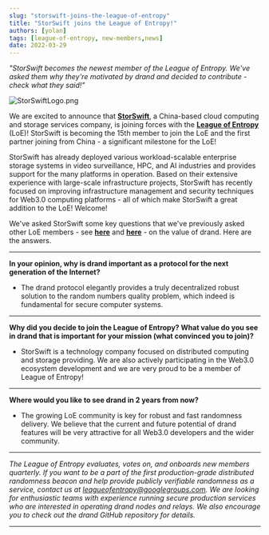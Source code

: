 ```yaml
---
slug: "storswift-joins-the-league-of-entropy"
title: "StorSwift joins the League of Entropy!"
authors: [yolan]
tags: [league-of-entropy, new-members,news]
date: 2022-03-29
---
```


*"StorSwift becomes the newest member of the League of Entropy. We've asked them why they're motivated by drand and decided to contribute - check what they said!"*

<!-- truncate -->

![StorSwiftLogo.png](https://images.spr.so/cdn-cgi/imagedelivery/j42No7y-dcokJuNgXeA0ig/5393c571-b63b-4062-bfa3-5778a04672cb/StorSwiftLogo/w=384,quality=90,fit=scale-down)

We are excited to announce that [**StorSwift**](https://storswift.com/), a China-based cloud computing and storage services company, is joining forces with the [**League of Entropy**](https://leagueofentropy.com/) (LoE)! StorSwift is becoming the 15th member to join the LoE and the first partner joining from China - a significant milestone for the LoE!

StorSwift has already deployed various workload-scalable enterprise storage systems in video surveillance, HPC, and AI industries and provides support for the many platforms in operation. Based on their extensive experience with large-scale infrastructure projects, StorSwift has recently focused on improving infrastructure management and security techniques for Web3.0 computing platforms - all of which make StorSwift a great addition to the LoE! Welcome!

We've asked StorSwift some key questions that we've previously asked other LoE members - see [**here**](The%20Value%20of%20drand%20(Part%201%20of%202)%200cc0bb5ecb6d471da62152370180701b.md) and [**here**](The%20Value%20of%20drand%20(Part%202%20of%202)%206d53b4cc6b5f4f31a8cab0b3fe2e94c3.md) - on the value of drand. Here are the answers.

---

**In your opinion, why is drand important as a protocol for the next generation of the Internet?**

- The drand protocol elegantly provides a truly decentralized robust solution to the random numbers quality problem, which indeed is fundamental for secure computer systems.

---

**Why did you decide to join the League of Entropy? What value do you see in drand that is important for your mission (what convinced you to join)?**

- StorSwift is a technology company focused on distributed computing and storage providing. We are also actively participating in the Web3.0 ecosystem development and we are very proud to be a member of League of Entropy!

---

**Where would you like to see drand in 2 years from now?**

- The growing LoE community is key for robust and fast randomness delivery. We believe that the current and future potential of drand features will be very attractive for all Web3.0 developers and the wider community.

---

*The League of Entropy evaluates, votes on, and onboards new members quarterly. If you want to be a part of the first production-grade distributed randomness beacon and help provide publicly verifiable randomness as a service, contact us at [leagueofentropy@googlegroups.com](mailto:leagueofentropy@googlegroups.com). We are looking for enthusiastic teams with experience running secure production services who are interested in operating drand nodes and relays. We also encourage you to check out the drand GitHub repository for details.*

---
